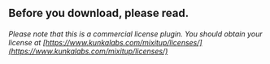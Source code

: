## Before you download, please read.

###### Please note that this is a commercial license plugin. You should obtain your license at [https://www.kunkalabs.com/mixitup/licenses/](https://www.kunkalabs.com/mixitup/licenses/)
